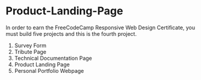 # Product-Landing-Page

In order to earn the FreeCodeCamp Responsive Web Design Certificate, you must build five projects and this is the fourth project.

1. Survey Form
2. Tribute Page
3. Technical Documentation Page
4. Product Landing Page
5. Personal Portfolio Webpage

